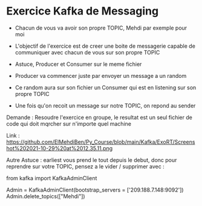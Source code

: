 # Exercice Kafka de Messaging

- Chacun de vous va avoir son propre TOPIC, Mehdi par exemple pour moi

- L'objectif de l'exercice est de creer une boite de messagerie capable de communiquer avec chacun de vous sur son propre TOPIC

- Astuce, Producer et Consumer sur le meme fichier

- Producer va commencer juste par envoyer un message a un random

- Ce random aura sur son fichier un Consumer qui est en listening sur son propre TOPIC

- Une fois qu'on recoit un message sur notre TOPIC, on repond au sender

Demande : Resoudre l'exercice en groupe, le resultat est un seul fichier de code qui doit mqrcher sur n'importe quel machine

Link : https://github.com/ElMehdiBen/Py_Course/blob/main/Kafka/ExoRT/Screenshot%202021-10-29%20at%2012.35.11.png

Autre Astuce : earliest vous prend le tout depuis le debut, donc pour reprendre sur votre TOPIC, pensez a le vider / supprimer avec :
  
  from kafka import KafkaAdminClient

  Admin = KafkaAdminClient(bootstrap_servers = ['209.188.7.148:9092'])
  Admin.delete_topics(["Mehdi"])
